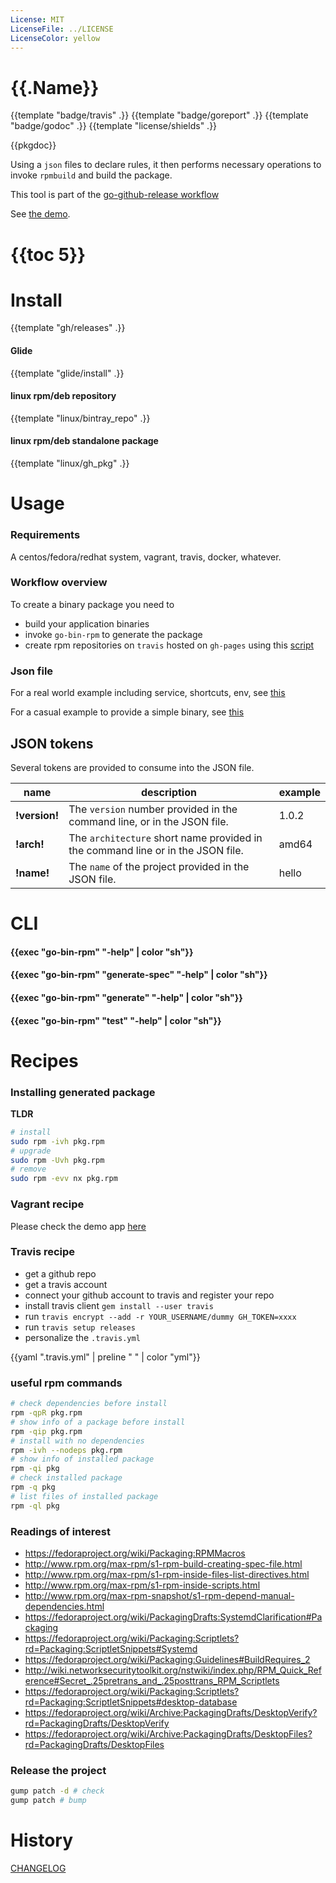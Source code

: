 ```yaml
---
License: MIT
LicenseFile: ../LICENSE
LicenseColor: yellow
---
```

# {{.Name}}

{{template "badge/travis" .}} {{template "badge/goreport" .}} {{template "badge/godoc" .}} {{template "license/shields" .}}

{{pkgdoc}}

Using a `json` files to declare rules, it then performs necessary operations
to invoke `rpmbuild` and build the package.

This tool is part of the [go-github-release workflow](https://github.com/mh-cbon/go-github-release)

See [the demo](demo/).

# {{toc 5}}

# Install

{{template "gh/releases" .}}

#### Glide
{{template "glide/install" .}}

#### linux rpm/deb repository
{{template "linux/bintray_repo" .}}

#### linux rpm/deb standalone package
{{template "linux/gh_pkg" .}}

# Usage

### Requirements

A centos/fedora/redhat system, vagrant, travis, docker, whatever.

### Workflow overview

To create a binary package you need to

- build your application binaries
- invoke `go-bin-rpm` to generate the package
- create rpm repositories on `travis` hosted on `gh-pages` using this [script](setup-repository.sh)

### Json file

For a real world example including service, shortcuts, env, see [this](demo/rpm.json)

For a casual example to provide a simple binary, see [this](rpm.json)

## JSON tokens

Several tokens are provided to consume into the JSON file.

|name|description|example|
| --- | --- | -- |
|__!version!__|The `version` number provided in the command line, or in the JSON file.|1.0.2|
|__!arch!__|The `architecture` short name provided in the command line or in the JSON file.|amd64|
|__!name!__|The `name` of the project provided in the JSON file.|hello|

# CLI
#### {{exec "go-bin-rpm" "-help" | color "sh"}}
#### {{exec "go-bin-rpm" "generate-spec" "-help" | color "sh"}}
#### {{exec "go-bin-rpm" "generate" "-help" | color "sh"}}
#### {{exec "go-bin-rpm" "test" "-help" | color "sh"}}

# Recipes

### Installing generated package

__TLDR__

```sh
# install
sudo rpm -ivh pkg.rpm
# upgrade
sudo rpm -Uvh pkg.rpm
# remove
sudo rpm -evv nx pkg.rpm
```

### Vagrant recipe

Please check the demo app [here](demo/)

### Travis recipe

- get a github repo
- get a travis account
- connect your github account to travis and register your repo
- install travis client `gem install --user travis`
- run `travis encrypt --add -r YOUR_USERNAME/dummy GH_TOKEN=xxxx`
- run `travis setup releases`
- personalize the `.travis.yml`

{{yaml ".travis.yml" | preline "  " | color "yml"}}

### useful rpm commands

```sh
# check dependencies before install
rpm -qpR pkg.rpm
# show info of a package before install
rpm -qip pkg.rpm
# install with no dependencies
rpm -ivh --nodeps pkg.rpm
# show info of installed package
rpm -qi pkg
# check installed package
rpm -q pkg
# list files of installed package
rpm -ql pkg
```

### Readings of interest

- https://fedoraproject.org/wiki/Packaging:RPMMacros
- http://www.rpm.org/max-rpm/s1-rpm-build-creating-spec-file.html
- http://www.rpm.org/max-rpm/s1-rpm-inside-files-list-directives.html
- http://www.rpm.org/max-rpm/s1-rpm-inside-scripts.html
- http://www.rpm.org/max-rpm-snapshot/s1-rpm-depend-manual-dependencies.html
- https://fedoraproject.org/wiki/PackagingDrafts:SystemdClarification#Packaging
- https://fedoraproject.org/wiki/Packaging:Scriptlets?rd=Packaging:ScriptletSnippets#Systemd
- https://fedoraproject.org/wiki/Packaging:Guidelines#BuildRequires_2
- http://wiki.networksecuritytoolkit.org/nstwiki/index.php/RPM_Quick_Reference#Secret_.25pretrans_and_.25posttrans_RPM_Scriptlets
- https://fedoraproject.org/wiki/Packaging:Scriptlets?rd=Packaging:ScriptletSnippets#desktop-database
- https://fedoraproject.org/wiki/Archive:PackagingDrafts/DesktopVerify?rd=PackagingDrafts/DesktopVerify
- https://fedoraproject.org/wiki/Archive:PackagingDrafts/DesktopFiles?rd=PackagingDrafts/DesktopFiles

### Release the project

```sh
gump patch -d # check
gump patch # bump
```

# History

[CHANGELOG](CHANGELOG.md)
